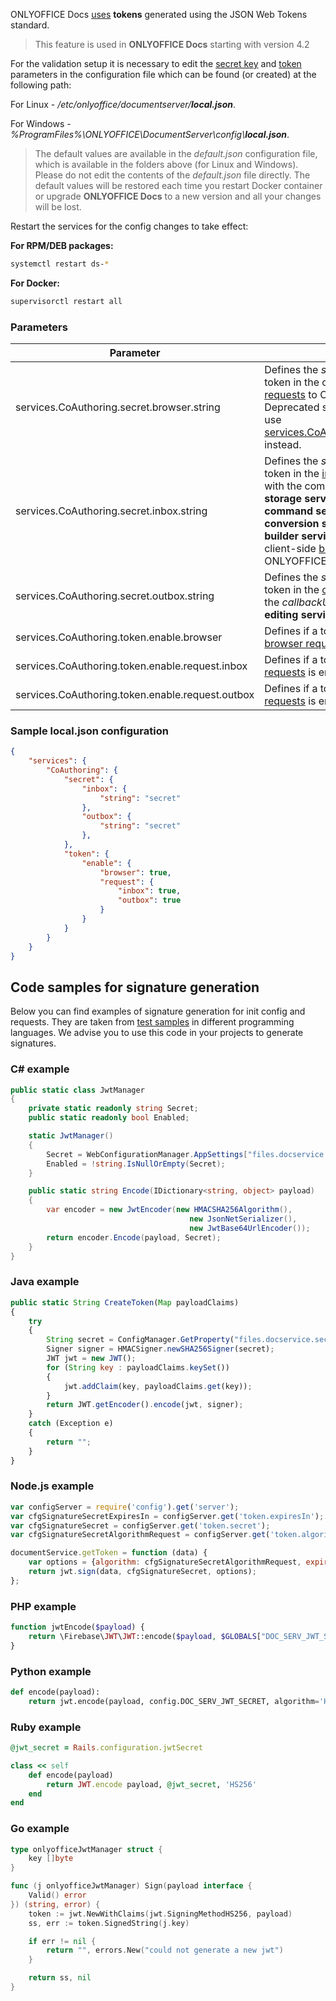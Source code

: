ONLYOFFICE Docs [uses](../../Get%20Started/How%20It%20Works/Security/index.md) **tokens** generated using the JSON Web Tokens standard.

> This feature is used in **ONLYOFFICE Docs** starting with version 4.2

For the validation setup it is necessary to edit the [secret key](https://helpcenter.onlyoffice.com/installation/docs-developer-configuring.aspx#SecretKey) and [token](https://helpcenter.onlyoffice.com/installation/docs-developer-configuring.aspx#Token) parameters in the configuration file which can be found (or created) at the following path:

For Linux - */etc/onlyoffice/documentserver/**local.json***.

For Windows - *%ProgramFiles%\ONLYOFFICE\DocumentServer\config\\**local.json***.

> The default values are available in the *default.json* configuration file, which is available in the folders above (for Linux and Windows). Please do not edit the contents of the *default.json* file directly. The default values will be restored each time you restart Docker container or upgrade **ONLYOFFICE Docs** to a new version and all your changes will be lost.

Restart the services for the config changes to take effect:

**For RPM/DEB packages:**

``` bash
systemctl restart ds-*
```

**For Docker:**

``` bash
supervisorctl restart all
```

### Parameters

| Parameter                                        | Description                                                                                                                                                                                                                                                                                                                                                                             | Type    | Example |
| ------------------------------------------------ | --------------------------------------------------------------------------------------------------------------------------------------------------------------------------------------------------------------------------------------------------------------------------------------------------------------------------------------------------------------------------------------- | ------- | ------- |
| services.CoAuthoring.secret.browser.string       | Defines the *secret key* to generate a token in the client-side [browser requests](Browser/index.md) to ONLYOFFICE Docs. Deprecated since version 7.2, please use [services.CoAuthoring.secret.inbox.string](#services.CoAuthoring.secret.inbox.string) instead.                                                                                                                        | string  | secret  |
| services.CoAuthoring.secret.inbox.string         | Defines the *secret key* to generate a token in the [incoming HTTP requests](Request/index.md#incoming-request) with the commands from the **document storage service** to the **document command service**, **document conversion service** and **document builder service** and a token in the client-side [browser requests](Browser/index.md) to ONLYOFFICE Docs since version 7.2. | string  | secret  |
| services.CoAuthoring.secret.outbox.string        | Defines the *secret key* to generate a token in the [outgoing HTTP requests](Request/index.md#outgoing-requests) to the *callbackUrl* address by **document editing service**.                                                                                                                                                                                                          | string  | secret  |
| services.CoAuthoring.token.enable.browser        | Defines if a token in the client-side [browser requests](Browser/index.md) is enabled or not.                                                                                                                                                                                                                                                                                           | boolean | false   |
| services.CoAuthoring.token.enable.request.inbox  | Defines if a token in the [incoming HTTP requests](Request/index.md#incoming-request) is enabled or not.                                                                                                                                                                                                                                                                                | boolean | false   |
| services.CoAuthoring.token.enable.request.outbox | Defines if a token in the [outgoing HTTP requests](Request/index.md#outgoing-requests) is enabled or not.                                                                                                                                                                                                                                                                               | boolean | false   |

### Sample local.json configuration

``` json
{
    "services": {
        "CoAuthoring": {
            "secret": {
                "inbox": {
                    "string": "secret"
                },
                "outbox": {
                    "string": "secret"
                },
            },
            "token": {
                "enable": {
                    "browser": true,
                    "request": {
                        "inbox": true,
                        "outbox": true
                    }
                }
            }
        }
    }
}
```

## Code samples for signature generation

Below you can find examples of signature generation for init config and requests. They are taken from [test samples](../../Get%20Started/Language-specific%20examples/index.md) in different programming languages. We advise you to use this code in your projects to generate signatures.


### C# example

``` csharp
public static class JwtManager
{
    private static readonly string Secret;
    public static readonly bool Enabled;

    static JwtManager()
    {
        Secret = WebConfigurationManager.AppSettings["files.docservice.secret"] ?? "";
        Enabled = !string.IsNullOrEmpty(Secret);
    }

    public static string Encode(IDictionary<string, object> payload)
    {
        var encoder = new JwtEncoder(new HMACSHA256Algorithm(),
                                        new JsonNetSerializer(),
                                        new JwtBase64UrlEncoder());
        return encoder.Encode(payload, Secret);
    }
}
```

### Java example

``` javascript
public static String CreateToken(Map payloadClaims)
{
    try
    {
        String secret = ConfigManager.GetProperty("files.docservice.secret");
        Signer signer = HMACSigner.newSHA256Signer(secret);
        JWT jwt = new JWT();
        for (String key : payloadClaims.keySet())
        {
            jwt.addClaim(key, payloadClaims.get(key));
        }
        return JWT.getEncoder().encode(jwt, signer);
    }
    catch (Exception e)
    {
        return "";
    }
}
```

### Node.js example

``` javascript
var configServer = require('config').get('server');
var cfgSignatureSecretExpiresIn = configServer.get('token.expiresIn');
var cfgSignatureSecret = configServer.get('token.secret');
var cfgSignatureSecretAlgorithmRequest = configServer.get('token.algorithmRequest');

documentService.getToken = function (data) {
    var options = {algorithm: cfgSignatureSecretAlgorithmRequest, expiresIn: cfgSignatureSecretExpiresIn};
    return jwt.sign(data, cfgSignatureSecret, options);
};
```

### PHP example

``` php
function jwtEncode($payload) {
    return \Firebase\JWT\JWT::encode($payload, $GLOBALS["DOC_SERV_JWT_SECRET"]);
}
```

### Python example

``` python
def encode(payload):
    return jwt.encode(payload, config.DOC_SERV_JWT_SECRET, algorithm='HS256')
```

### Ruby example

``` ruby
@jwt_secret = Rails.configuration.jwtSecret

class << self
    def encode(payload)
        return JWT.encode payload, @jwt_secret, 'HS256'
    end
end
```

### Go example

``` go
type onlyofficeJwtManager struct {
    key []byte
}

func (j onlyofficeJwtManager) Sign(payload interface {
    Valid() error
}) (string, error) {
    token := jwt.NewWithClaims(jwt.SigningMethodHS256, payload)
    ss, err := token.SignedString(j.key)

    if err != nil {
        return "", errors.New("could not generate a new jwt")
    }

    return ss, nil
}
```
